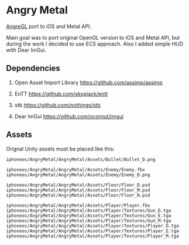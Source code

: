 # Angry Metal
[AngreGL](https://github.com/ntcaston/AngryGL) port to iOS and Metal API.

Main goal was to port original OpenGL version to iOS and Metal API, but during the work I decided to use ECS approach. Also I added simple HUD with Dear ImGui.

## Dependencies
1. Open Asset Import Library
https://github.com/assimp/assimp

2. EnTT
https://github.com/skypjack/entt

3. stb
https://github.com/nothings/stb

4. Dear ImGui
https://github.com/ocornut/imgui

## Assets
Orignal Unity assets must be placed like this:

```
iphoneos/AngryMetal/AngryMetal/Assets/Bullet/Bullet_D.png

iphoneos/AngryMetal/AngryMetal/Assets/Enemy/Enemy.fbx
iphoneos/AngryMetal/AngryMetal/Assets/Enemy/Enemy_D.png

iphoneos/AngryMetal/AngryMetal/Assets/Floor/Floor_D.psd
iphoneos/AngryMetal/AngryMetal/Assets/Floor/Floor_M.psd
iphoneos/AngryMetal/AngryMetal/Assets/Floor/Floor_N.psd

iphoneos/AngryMetal/AngryMetal/Assets/Player/Player.fbx
iphoneos/AngryMetal/AngryMetal/Assets/Player/Textures/Gun_D.tga
iphoneos/AngryMetal/AngryMetal/Assets/Player/Textures/Gun_E.tga
iphoneos/AngryMetal/AngryMetal/Assets/Player/Textures/Gun_M.tga
iphoneos/AngryMetal/AngryMetal/Assets/Player/Textures/Player_D.tga
iphoneos/AngryMetal/AngryMetal/Assets/Player/Textures/Player_E.tga
iphoneos/AngryMetal/AngryMetal/Assets/Player/Textures/Player_M.tga
```
